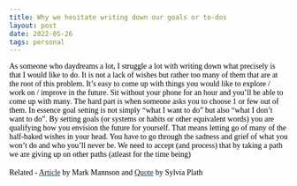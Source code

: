 ```yaml
---
title: Why we hesitate writing down our goals or to-dos
layout: post
date: 2022-05-26
tags: personal
---
```

<p class="body"><span style="color: rgb(0, 0, 0); font-family: Calibri Regular; font-weight: 400">As someone who daydreams a lot, I struggle a lot with writing down what precisely is that I would like to do. It is not a lack of wishes but rather too many of them that are at the root of this problem. It’s easy to come up with things you would like to explore / work on / improve in the future. Sit without your phone for an hour and you’ll be able to come up with many. The hard part is when someone asks you to choose 1 or few out of them. In essence goal setting is not simply “what I want to do” but also “what I don’t want to do”. By setting goals (or systems or habits or other equivalent words) you are qualifying how you envision the future for yourself. That means letting go of many of the half-baked wishes in your head. You have to go through the sadness and grief of what you won’t do and who you’ll never be. We need to accept (and process) that by taking a path we are giving up on other paths (atleast for the time being)</span><br><span><br></span><span style="color: rgb(0, 0, 0); font-family: Calibri Regular; font-weight: 400">Related - </span><span style="color: rgb(17, 85, 204); font-family: Calibri Regular; font-weight: 400"><u><a target="_blank" href="https://markmanson.net/you-cant-have-it-all" style="text-decoration: none">Article</a></u></span><span style="color: rgb(0, 0, 0); font-family: Calibri Regular; font-weight: 400"> by Mark Mannson and </span><span style="color: rgb(17, 85, 204); font-family: Calibri Regular; font-weight: 400"><u><a target="_blank" href="https://www.goodreads.com/quotes/7511-i-saw-my-life-branching-out-before-me-like-the" style="text-decoration: none">Quote</a></u></span><span style="color: rgb(0, 0, 0); font-family: Calibri Regular; font-weight: 400"> by Sylvia Plath</span></p>
